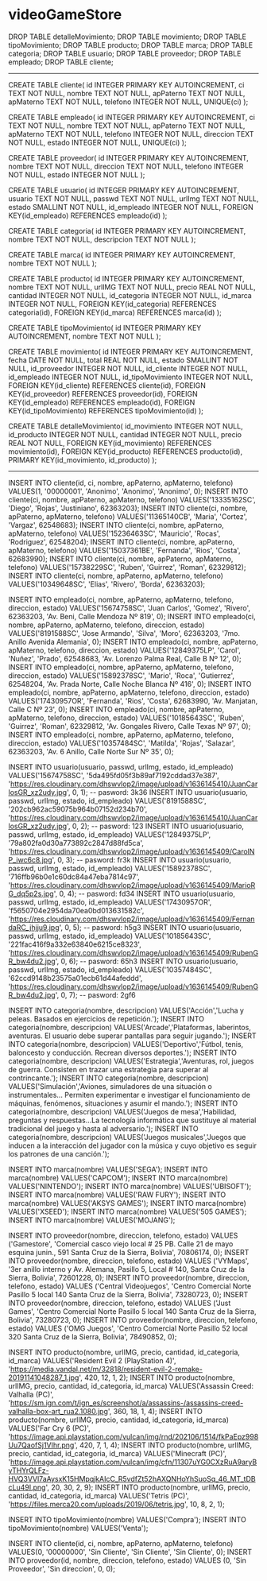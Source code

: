 # videoGameStore

DROP TABLE detalleMovimiento;
DROP TABLE movimiento;
DROP TABLE tipoMovimiento;
DROP TABLE producto;
DROP TABLE marca;
DROP TABLE categoria;
DROP TABLE usuario;
DROP TABLE proveedor;
DROP TABLE empleado;
DROP TABLE cliente;

--------------------------------------

CREATE TABLE cliente(
	id INTEGER PRIMARY KEY AUTOINCREMENT,
	ci TEXT NOT NULL,
	nombre TEXT NOT NULL,
	apPaterno TEXT NOT NULL,
	apMaterno TEXT NOT NULL,
	telefono INTEGER NOT NULL,
	UNIQUE(ci)
);

CREATE TABLE empleado(
	id INTEGER PRIMARY KEY AUTOINCREMENT,
	ci TEXT NOT NULL,
	nombre TEXT NOT NULL,
	apPaterno TEXT NOT NULL,
	apMaterno TEXT NOT NULL,
	telefono INTEGER NOT NULL,
	direccion TEXT NOT NULL,
	estado INTEGER NOT NULL,
	UNIQUE(ci)
);

CREATE TABLE proveedor(
	id INTEGER PRIMARY KEY AUTOINCREMENT,
	nombre TEXT NOT NULL,
	direccion TEXT NOT NULL,
	telefono INTEGER NOT NULL,
	estado INTEGER NOT NULL
);

CREATE TABLE usuario(
	id INTEGER PRIMARY KEY AUTOINCREMENT,
	usuario TEXT NOT NULL,
	passwd TEXT NOT NULL,
	urlImg TEXT NOT NULL,
	estado SMALLINT NOT NULL,
	id_empleado INTEGER NOT NULL,
	FOREIGN KEY(id_empleado) REFERENCES empleado(id)
);

CREATE TABLE categoria(
	id INTEGER PRIMARY KEY AUTOINCREMENT,
	nombre TEXT NOT NULL,
	descripcion TEXT NOT NULL
);

CREATE TABLE marca(
	id INTEGER PRIMARY KEY AUTOINCREMENT,
	nombre TEXT NOT NULL
);

CREATE TABLE producto(
	id INTEGER PRIMARY KEY AUTOINCREMENT,
	nombre TEXT NOT NULL,
	urlIMG TEXT NOT NULL,
	precio REAL NOT NULL,
	cantidad INTEGER NOT NULL,
	id_categoria INTEGER NOT NULL,
	id_marca INTEGER NOT NULL,
	FOREIGN KEY(id_categoria) REFERENCES categoria(id),
	FOREIGN KEY(id_marca) REFERENCES marca(id)
);


CREATE TABLE tipoMovimiento(
	id INTEGER PRIMARY KEY AUTOINCREMENT,
	nombre TEXT NOT NULL
);

CREATE TABLE movimiento(
	id INTEGER PRIMARY KEY AUTOINCREMENT,
	fecha DATE NOT NULL,
	total REAL NOT NULL,
	estado SMALLINT NOT NULL,
	id_proveedor INTEGER NOT NULL,
	id_cliente INTEGER NOT NULL,
	id_empleado INTEGER NOT NULL,
	id_tipoMovimiento INTEGER NOT NULL,
	FOREIGN KEY(id_cliente) REFERENCES cliente(id),
	FOREIGN KEY(id_proveedor) REFERENCES proveedor(id),
	FOREIGN KEY(id_empleado) REFERENCES empleado(id),
	FOREIGN KEY(id_tipoMovimiento) REFERENCES tipoMovimiento(id)
);

CREATE TABLE detalleMovimiento(
	id_movimiento INTEGER NOT NULL,
	id_producto INTEGER NOT NULL,
	cantidad INTEGER NOT NULL,
	precio REAL NOT NULL,
	FOREIGN KEY(id_movimiento) REFERENCES movimiento(id),
	FOREIGN KEY(id_producto) REFERENCES producto(id),
	PRIMARY KEY(id_movimiento, id_producto)
);


----------------------------------------------------------------

INSERT INTO cliente(id, ci, nombre, apPaterno, apMaterno, telefono) VALUES(1, '00000001', 'Anonimo', 'Anonimo', 'Anonimo', 0);
INSERT INTO cliente(ci, nombre, apPaterno, apMaterno, telefono) VALUES('13335162SC', 'Diego', 'Rojas', 'Justiniano', 62363203);
INSERT INTO cliente(ci, nombre, apPaterno, apMaterno, telefono) VALUES('11365140CB', 'Maria', 'Cortez', 'Vargaz', 62548683);
INSERT INTO cliente(ci, nombre, apPaterno, apMaterno, telefono) VALUES('15236463SC', 'Mauricio', 'Rocas', 'Rodriguez', 62548204);
INSERT INTO cliente(ci, nombre, apPaterno, apMaterno, telefono) VALUES('15037361BE', 'Fernanda', 'Rios', 'Costa', 62683990);
INSERT INTO cliente(ci, nombre, apPaterno, apMaterno, telefono) VALUES('15738229SC', 'Ruben', 'Guirrez', 'Roman', 62329812);
INSERT INTO cliente(ci, nombre, apPaterno, apMaterno, telefono) VALUES('10349648SC', 'Elias', 'Rivero', 'Borda', 62363203);

INSERT INTO empleado(ci, nombre, apPaterno, apMaterno, telefono, direccion, estado) VALUES('15674758SC', 'Juan Carlos', 'Gomez', 'Rivero', 62363203, 'Av. Beni, Calle Mendoza Nº 819', 0);
INSERT INTO empleado(ci, nombre, apPaterno, apMaterno, telefono, direccion, estado) VALUES('8191588SC', 'Jose Armando', 'Silva', 'Moro', 62363203, '7mo. Anillo Avenida Alemania', 0);
INSERT INTO empleado(ci, nombre, apPaterno, apMaterno, telefono, direccion, estado) VALUES('12849375LP', 'Carol', 'Nuñez', 'Prado', 62548683, 'Av. Lorenzo Palma Real, Calle B Nº 12', 0);
INSERT INTO empleado(ci, nombre, apPaterno, apMaterno, telefono, direccion, estado) VALUES('15892378SC', 'Mario', 'Roca', 'Gutierrez', 62548204, 'Av. Prada Norte, Calle Noche Blanca Nº 416', 0);
INSERT INTO empleado(ci, nombre, apPaterno, apMaterno, telefono, direccion, estado) VALUES('17430957OR', 'Fernanda', 'Rios', 'Costa', 62683990, 'Av. Manjatan, Calle C Nº 23', 0);
INSERT INTO empleado(ci, nombre, apPaterno, apMaterno, telefono, direccion, estado) VALUES('10185643SC', 'Ruben', 'Guirrez', 'Roman', 62329812, 'Av. Gongales Rivero, Calle Texas Nº 97', 0);
INSERT INTO empleado(ci, nombre, apPaterno, apMaterno, telefono, direccion, estado) VALUES('10357484SC', 'Matilda', 'Rojas', 'Salazar', 62363203, 'Av. 6 Anillo, Calle Norte Sur Nº 35', 0);

INSERT INTO usuario(usuario, passwd, urlImg, estado, id_empleado) VALUES('15674758SC', '5da495fd05f3b89af7192cddad37e387', 'https://res.cloudinary.com/dhswvlop2/image/upload/v1636145410/JuanCarlosGR_xz2udy.jpg', 0, 1); -- pasword: 3k36
INSERT INTO usuario(usuario, passwd, urlImg, estado, id_empleado) VALUES('8191588SC', '202cb962ac59075b964b07152d234b70', 'https://res.cloudinary.com/dhswvlop2/image/upload/v1636145410/JuanCarlosGR_xz2udy.jpg', 0, 2); -- pasword: 123
INSERT INTO usuario(usuario, passwd, urlImg, estado, id_empleado) VALUES('12849375LP', '79a802fa0d30a773892c2847d88fd5ca', 'https://res.cloudinary.com/dhswvlop2/image/upload/v1636145409/CarolNP_iwc6c8.jpg', 0, 3); -- pasword: fr3k
INSERT INTO usuario(usuario, passwd, urlImg, estado, id_empleado) VALUES('15892378SC', '716ffb96b0e1c60dc84a47eba7814c97', 'https://res.cloudinary.com/dhswvlop2/image/upload/v1636145409/MarioRG_dq5p2s.jpg', 0, 4); -- pasword: fd34
INSERT INTO usuario(usuario, passwd, urlImg, estado, id_empleado) VALUES('17430957OR', 'f5650704e2954da70ea0bd013631582c', 'https://res.cloudinary.com/dhswvlop2/image/upload/v1636145409/FernandaRC_jhjju9.jpg', 0, 5); -- pasword: h5g3
INSERT INTO usuario(usuario, passwd, urlImg, estado, id_empleado) VALUES('10185643SC', '221fac416f9a332e63840e6215ce8323', 'https://res.cloudinary.com/dhswvlop2/image/upload/v1636145409/RubenGR_bw4du2.jpg', 0, 6); -- pasword: 65h3
INSERT INTO usuario(usuario, passwd, urlImg, estado, id_empleado) VALUES('10357484SC', '62ccd9148b23575a01ecb61d44afeddd', 'https://res.cloudinary.com/dhswvlop2/image/upload/v1636145409/RubenGR_bw4du2.jpg', 0, 7); -- pasword: 2gf6

INSERT INTO categoria(nombre, descripcion) VALUES('Acción','Lucha y peleas. Basados en ejercicios de repetición.');
INSERT INTO categoria(nombre, descripcion) VALUES('Arcade','Plataformas, laberintos, aventuras. El usuario debe superar pantallas para seguir jugando.');
INSERT INTO categoria(nombre, descripcion) VALUES('Deportivo','Fútbol, tenis, baloncesto y conducción. Recrean diversos deportes.');
INSERT INTO categoria(nombre, descripcion) VALUES('Estrategia','Aventuras, rol, juegos de guerra. Consisten en trazar una estrategia para superar al contrincante.');
INSERT INTO categoria(nombre, descripcion) VALUES('Simulación','Aviones, simuladores de una situación o instrumentales… Permiten experimentar e investigar el funcionamiento de máquinas, fenómenos, situaciones y asumir el mando.');
INSERT INTO categoria(nombre, descripcion) VALUES('Juegos de mesa','Habilidad, preguntas y respuestas…La tecnología informática que sustituye al material tradicional del juego y hasta al adversario.');
INSERT INTO categoria(nombre, descripcion) VALUES('Juegos musicales','Juegos que inducen a la interacción del jugador con la música y cuyo objetivo es seguir los patrones de una canción.');

INSERT INTO marca(nombre) VALUES('SEGA');
INSERT INTO marca(nombre) VALUES('CAPCOM');
INSERT INTO marca(nombre) VALUES('NINTENDO');
INSERT INTO marca(nombre) VALUES('UBISOFT');
INSERT INTO marca(nombre) VALUES('RAW FURY');
INSERT INTO marca(nombre) VALUES('AKSYS GAMES');
INSERT INTO marca(nombre) VALUES('XSEED');
INSERT INTO marca(nombre) VALUES('505 GAMES');
INSERT INTO marca(nombre) VALUES('MOJANG');

INSERT INTO proveedor(nombre, direccion, telefono, estado) VALUES ('Gamestore', 'Comercial casco viejo local # 25 PB. Calle 21 de mayo esquina junin., 591 Santa Cruz de la Sierra, Bolivia', 70806174, 0);
INSERT INTO proveedor(nombre, direccion, telefono, estado) VALUES ('VYMaps', '3er anillo interno y Av. Alemana, Pasillo 5, Local # 140, Santa Cruz de la Sierra, Bolivia', 72601228, 0);
INSERT INTO proveedor(nombre, direccion, telefono, estado) VALUES ('Central Videojuegos', 'Centro Comercial Norte Pasillo 5 local 140 Santa Cruz de la Sierra, Bolivia', 73280723, 0);
INSERT INTO proveedor(nombre, direccion, telefono, estado) VALUES ('Just Games', 'Centro Comercial Norte Pasillo 5 local 140 Santa Cruz de la Sierra, Bolivia', 73280723, 0);
INSERT INTO proveedor(nombre, direccion, telefono, estado) VALUES ('OMG Juegos', 'Centro Comercial Norte Pasillo 52 local 320 Santa Cruz de la Sierra, Bolivia', 78490852, 0);

INSERT INTO producto(nombre, urlIMG, precio, cantidad, id_categoria, id_marca) VALUES('Resident Evil 2 (PlayStation 4)', 'https://media.vandal.net/m/32818/resident-evil-2-remake-20191141048287_1.jpg', 420, 12, 1, 2);
INSERT INTO producto(nombre, urlIMG, precio, cantidad, id_categoria, id_marca) VALUES('Assassin Creed: Valhalla (PC)', 'https://sm.ign.com/t/ign_es/screenshot/a/assassins-/assassins-creed-valhalla-box-art_rua2.1080.jpg', 360, 18, 1, 4);
INSERT INTO producto(nombre, urlIMG, precio, cantidad, id_categoria, id_marca) VALUES('Far Cry 6 (PC)', 'https://image.api.playstation.com/vulcan/img/rnd/202106/1514/fkPaEpz998Uu7QaofSj1VIhr.png', 420, 7, 1, 4);
INSERT INTO producto(nombre, urlIMG, precio, cantidad, id_categoria, id_marca) VALUES('Minecraft (PC)', 'https://image.api.playstation.com/vulcan/img/cfn/11307uYG0CXzRuA9aryByTHYrQLFz-HVQ3VVl7aAysxK15HMpqjkAIcC_R5vdfZt52hAXQNHoYhSuoSq_46_MT_tDBcLu49I.png', 20, 30, 2, 9);
INSERT INTO producto(nombre, urlIMG, precio, cantidad, id_categoria, id_marca) VALUES('Tetris (PC)', 'https://files.merca20.com/uploads/2019/06/tetris.jpg', 10, 8, 2, 1);


INSERT INTO tipoMovimiento(nombre) VALUES('Compra');
INSERT INTO tipoMovimiento(nombre) VALUES('Venta');

INSERT INTO cliente(id, ci, nombre, apPaterno, apMaterno, telefono) VALUES(0, '00000000', 'Sin Cliente', 'Sin Cliente', 'Sin Cliente', 0);
INSERT INTO proveedor(id, nombre, direccion, telefono, estado) VALUES (0, 'Sin Proveedor', 'Sin direccion', 0, 0);
